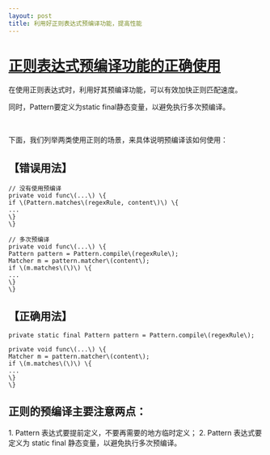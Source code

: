 ```yaml
---
layout: post
title: 利用好正则表达式预编译功能，提高性能
---
```


# [正则表达式预编译功能的正确使用](https://www.cnblogs.com/zhouj850/p/12867468.html)

在使用正则表达式时，利用好其预编译功能，可以有效加快正则匹配速度。

同时，Pattern要定义为static final静态变量，以避免执行多次预编译。

 

下面，我们列举两类使用正则的场景，来具体说明预编译该如何使用：

## 【错误用法】
```
// 没有使用预编译  
private void func\(...\) \{  
if \(Pattern.matches\(regexRule, content\)\) \{  
...  
\}  
\} 

// 多次预编译  
private void func\(...\) \{  
Pattern pattern = Pattern.compile\(regexRule\);  
Matcher m = pattern.matcher\(content\);  
if \(m.matches\(\)\) \{  
...  
\}  
\}  

```

## 【正确用法】
```
private static final Pattern pattern = Pattern.compile\(regexRule\);  
  
private void func\(...\) \{  
Matcher m = pattern.matcher\(content\);  
if \(m.matches\(\)\) \{  
...  
\}  
\} 
``` 

## 正则的预编译主要注意两点：
1. Pattern 表达式要提前定义，不要再需要的地方临时定义；
2. Pattern 表达式要定义为 static final 静态变量，以避免执行多次预编译。  
 


